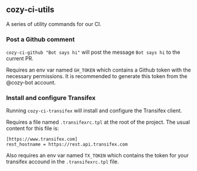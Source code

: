## cozy-ci-utils

A series of utility commands for our CI.

### Post a Github comment

`cozy-ci-github "Bot says hi"` will post the message `Bot says hi` to the current PR.

Requires an env var named `GH_TOKEN` which contains a Github token with the necessary permissions. It is recommended to generate this token from the @cozy-bot account.

### Install and configure Transifex

Running `cozy-ci-transifex` will install and configure the Transifex client.

Requires a file named `.transifexrc.tpl` at the root of the project. The usual content for this file is:

```
[https://www.transifex.com]
rest_hostname = https://rest.api.transifex.com
```

Also requires an env var named `TX_TOKEN` which contains the token for your transifex accound in the `.transifexrc.tpl` file.
